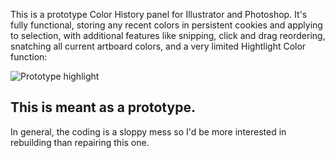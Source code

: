 This is a prototype Color History panel for Illustrator and Photoshop. It's fully functional, storing any recent colors in persistent cookies and applying to selection, with additional features like snipping, click and drag reordering, snatching all current artboard colors, and a very limited Hightlight Color function:

![Prototype highlight](https://forums.adobe.com/servlet/JiveServlet/showImage/2-10410652-1497083/HighlightingSample.gif)

## This is meant as a prototype.

In general, the coding is a sloppy mess so I'd be more interested in rebuilding than repairing this one.
